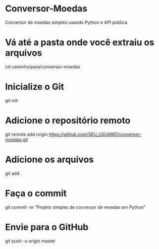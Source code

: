 # Conversor-Moedas
Conversor de moedas simples usando Python e API pública
# Vá até a pasta onde você extraiu os arquivos
cd caminho/para/conversor-moedas

# Inicialize o Git
git init

# Adicione o repositório remoto
git remote add origin https://github.com/SEU_USUARIO/conversor-moedas.git

# Adicione os arquivos
git add .

# Faça o commit
git commit -m "Projeto simples de conversor de moedas em Python"

# Envie para o GitHub
git push -u origin master